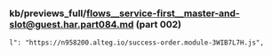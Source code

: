 ### kb/previews_full/flows__service-first__master-and-slot@guest.har.part084.md (part 002)

```md
l": "https://n958200.alteg.io/success-order.module-3WIB7L7H.js",
     
```

```
